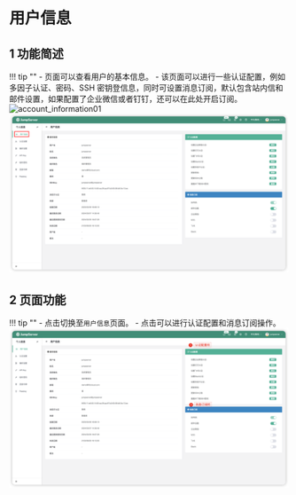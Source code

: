 # 用户信息

## 1 功能简述
!!! tip ""
    - 页面可以查看用户的基本信息。
    - 该页面可以进行一些认证配置，例如多因子认证、密码、SSH 密钥登信息，同时可设置消息订阅，默认包含站内信和邮件设置，如果配置了企业微信或者钉钉，还可以在此处开启订阅。
![account_information01](../../../img/account_information01.png)
![account_information02](../../../img/account_information02.png)

## 2 页面功能
!!! tip ""
    - 点击切换至`用户信息`页面。
    - 点击可以进行认证配置和消息订阅操作。
![account_information03](../../../img/account_information03.png)